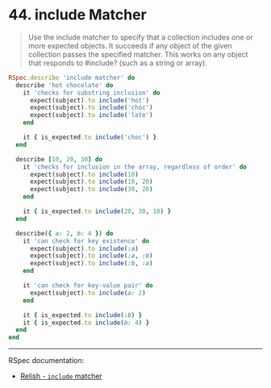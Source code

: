 # 44. include Matcher

> Use the include matcher to specify that a collection includes one or more expected objects. It succeeds if any object of the given collection passes the specified matcher. This works on any object that responds to #include? (such as a string or array).

```ruby
RSpec.describe 'include matcher' do
  describe 'hot chocolate' do
    it 'checks for substring inclusion' do
      expect(subject).to include('hot')
      expect(subject).to include('choc')
      expect(subject).to include('late')
    end

    it { is_expected.to include('choc') }
  end

  describe [10, 20, 30] do
    it 'checks for inclusion in the array, regardless of order' do
      expect(subject).to include(10)
      expect(subject).to include(10, 20)
      expect(subject).to include(30, 20)
    end

    it { is_expected.to include(20, 30, 10) }
  end

  describe({ a: 2, b: 4 }) do
    it 'can check for key existence' do
      expect(subject).to include(:a)
      expect(subject).to include(:a, :b)
      expect(subject).to include(:b, :a)
    end

    it 'can check for key-value pair' do
      expect(subject).to include(a: 2)
    end

    it { is_expected.to include(:b) }
    it { is_expected.to include(b: 4) }
  end
end
```

---

RSpec documentation:

- [Relish - `include` matcher](https://relishapp.com/rspec/rspec-expectations/v/3-12/docs/built-in-matchers/include-matcher)
